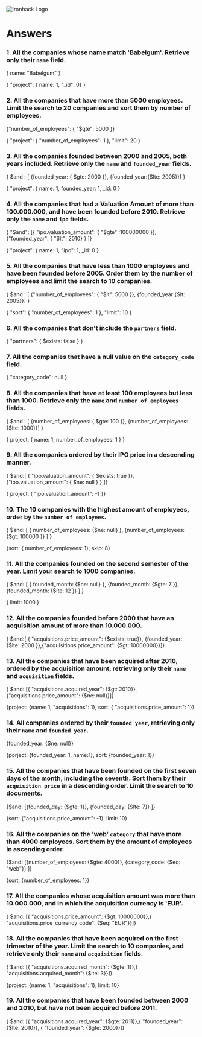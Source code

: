 ![Ironhack Logo](https://user-images.githubusercontent.com/23629340/40541063-a07a0a8a-601a-11e8-91b5-2f13e4e6b441.png)

# Answers

### 1. All the companies whose name match 'Babelgum'. Retrieve only their `name` field.

<!-- Query -->

{ name: "Babelgum" }

<!-- Options -->

{ "project": { name: 1, "\_id": 0} }

### 2. All the companies that have more than 5000 employees. Limit the search to 20 companies and sort them by **number of employees**.

<!-- Query -->

{"number_of_employees": { "\$gte": 5000 }}

<!-- Options -->

{
"project": {
"number_of_employees": 1
},
"limit": 20
}

### 3. All the companies founded between 2000 and 2005, both years included. Retrieve only the `name` and `founded_year` fields.

<!-- Query -->

{ $and : [ {founded_year: { $gte: 2000 }}, {founded_year:{\$lte: 2005}}] }

<!-- Options -->

{
"project": {
name: 1,
founded_year: 1,
\_id: 0
}

### 4. All the companies that had a Valuation Amount of more than 100.000.000, and have been founded before 2010. Retrieve only the `name` and `ipo` fields.

<!-- Query -->

{ "$and": [{ "ipo.valuation_amount": { "$gte" :100000000 }}, {"founded_year": { "\$lt": 2010} } ]}

<!-- Options -->

{
"project": {
name: 1,
"ipo": 1,
\_id: 0
}

### 5. All the companies that have less than 1000 employees and have been founded before 2005. Order them by the number of employees and limit the search to 10 companies.

<!-- Query -->

{ $and : [ {"number_of_employees": { "$lt": 5000 }}, {founded_year:{\$lt: 2005}}] }

<!-- Options -->

{ "sort": {
"number_of_employees": 1
},
"limit": 10
}

### 6. All the companies that don't include the `partners` field.

<!-- Query -->

{ "partners": { \$exists: false } }

### 7. All the companies that have a null value on the `category_code` field.

<!-- Query -->

{ "category_code": null }

### 8. All the companies that have at least 100 employees but less than 1000. Retrieve only the `name` and `number of employees` fields.

<!-- Query -->

{ $and : [ {number_of_employees: { $gte: 100 }}, {number_of_employees:{\$lte: 1000}}] }

<!-- Options -->

{ project: { name: 1, number_of_employees: 1 } }

### 9. All the companies ordered by their IPO price in a descending manner.

<!-- Query -->

{ $and:[ { "ipo.valuation_amount": { $exists: true }}, {"ipo.valuation_amount": { \$ne: null } } ]}

<!-- Options -->

{ project: { "ipo.valuation_amount": -1 }}

### 10. The 10 companies with the highest amount of employees, order by the `number of employees`.

<!-- Query -->

{ $and: [ { number_of_employees: {$ne: null} }, {number_of_employees: {\$gt: 100000 }} ] }

<!-- options -->

{sort: { number_of_employees: 1}, skip: 8}

### 11. All the companies founded on the second semester of the year. Limit your search to 1000 companies.

<!-- Query -->

{ $and: [ { founded_month: {$ne: null} }, {founded_month: {$gte: 7 }}, {founded_month: {$lte: 12 }} ] }

<!-- Options -->

{ limit: 1000 }

### 12. All the companies founded before 2000 that have an acquisition amount of more than 10.000.000.

<!-- Your Code Goes Here -->

{ $and:[ { "acquisitions.price_amount": {$exists: true}}, {founded_year: {$lte: 2000 }},{"acquisitions.price_amount": {$gt: 10000000}}]}

### 13. All the companies that have been acquired after 2010, ordered by the acquisition amount, retrieving only their `name` and `acquisition` fields.

<!-- Your Code Goes Here -->

{ $and: [{ "acquisitions.acquired_year": {$gt: 2010}}, {"acquisitions.price_amount": {\$ne: null}}]}

<!-- Options -->

{project: {name: 1, "acquisitions": 1}, sort: { "acquisitions.price_amount": 1}}

### 14. All companies ordered by their `founded year`, retrieving only their `name` and `founded year`.

<!-- Your Code Goes Here -->

{founded_year: {\$ne: null}}

<!-- Options -->

{porject: {founded_year: 1, name:1}, sort: {founded_year: 1}}

### 15. All the companies that have been founded on the first seven days of the month, including the seventh. Sort them by their `acquisition price` in a descending order. Limit the search to 10 documents.

<!-- Your Code Goes Here -->

{$and: [{founded_day: {$gte: 1}}, {founded_day: {\$lte: 7}} ]}

<!-- Options -->

{sort: {"acquisitions.price_amount": -1}, limit: 10}

### 16. All the companies on the 'web' `category` that have more than 4000 employees. Sort them by the amount of employees in ascending order.

<!-- Your Code Goes Here -->

{$and: [{number_of_employees: {$gte: 4000}}, {category_code: {\$eq: "web"}} ]}

<!-- Options -->

{sort: {number_of_employees: 1}}

### 17. All the companies whose acquisition amount was more than 10.000.000, and in which the acquisition currency is 'EUR'.

<!-- Your Code Goes Here -->

{ $and: [{ "acquisitions.price_amount": {$gt: 10000000}},{ "acquisitions.price_currency_code": {\$eq: "EUR"}}]}

### 18. All the companies that have been acquired on the first trimester of the year. Limit the search to 10 companies, and retrieve only their `name` and `acquisition` fields.

<!-- Your Code Goes Here -->

{ $and: [{ "acquisitions.acquired_month": {$gte: 1}},{ "acquisitions.acquired_month": {\$lte: 3}}]}

<!-- Options -->

{project: {name: 1, "acquisitions": 1}, limit: 10}

### 19. All the companies that have been founded between 2000 and 2010, but have not been acquired before 2011.

<!-- Your Code Goes Here -->

{ $and: [{ "acquisitions.acquired_year": {$gte: 2011}},{ "founded_year": {$lte: 2010}}, { "founded_year": {$gte: 2000}}]}
